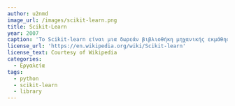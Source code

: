```yaml
---
author: u2nmd
image_url: /images/scikit-learn.png
title: Scikit-Learn
year: 2007
caption: 'Το Scikit-learn είναι μια δωρεάν βιβλιοθήκη μηχανικής εκμάθησης λογισμικού για τη γλώσσα προγραμματισμού Python. Διαθέτει διάφορους αλγόριθμους ταξινόμησης, παλινδρόμησης και ομαδοποίησης, συμπεριλαμβανομένων μηχανών διανυσματικής υποστήριξης, τυχαίων δασών, ενίσχυσης κλίσης, k-means και DBSCAN, και έχει σχεδιαστεί για να λειτουργεί με τις βιβλιοθήκες Python NumPy και SciPy.'
license_url: 'https://en.wikipedia.org/wiki/Scikit-learn'
license_text: Courtesy of Wikipedia 
categories:
  - Εργαλεία
tags:
  - python
  - scikit-learn
  - library
---
```

